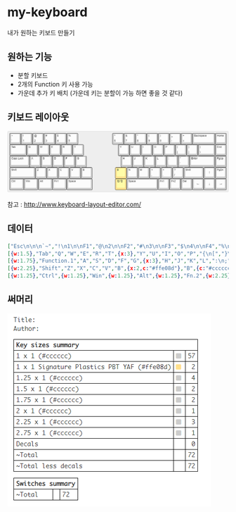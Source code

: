 # my-keyboard
내가 원하는 키보드 만들기

## 원하는 기능
- 분할 키보드
- 2개의 Function 키 사용 가능
- 가운데 추가 키 배치 (가운데 키는 분할이 가능 하면 좋을 것 같다)

## 키보드 레이아웃

![layout](https://github.com/gyuha/my-keyboard/blob/main/keylayout/keyboard-layout.png?raw=true)

참고 : http://www.keyboard-layout-editor.com/

## 데이터
```json
["Esc\n\n\n`~","!\n1\n\nF1","@\n2\n\nF2","#\n3\n\nF3","$\n4\n\nF4","%\n5\n\nF5",{x:3},"^\n6\n\nF6","&\n7\n\nF7","*\n8\n\nF8","(\n9\n\nF9",")\n0\n\nF10","_\n-\n\nF11","+\n=\n\nF12",{w:2},"Backspace","Home"],
[{w:1.5},"Tab","Q","W","E","R","T",{x:3},"Y","U","I","O","P","{\n[","}\n]",{w:1.5},"|\n\\","End"],
[{w:1.75},"Function.1","A","S","D","F","G",{x:3},"H","J","K","L",":\n;","\"\n'",{w:2.25},"Enter","PgUp"],
[{w:2.25},"Shift","Z","X","C","V","B",{x:2,c:"#ffe08d"},"B",{c:"#cccccc"},"N","M","<\n,",">\n.","?\n/",{w:1.75},"Shift",{a:7},"↑",{a:4},"PgDn"],
[{w:1.25},"Ctrl",{w:1.25},"Win",{w:1.25},"Alt",{w:1.25},"Fn.2",{w:2.25},"Space",{x:2,c:"#ffe08d"},"한/영",{c:"#cccccc",w:2.75},"Space","Alt","Fn.1","Del",{a:7},"←","↓","→"]
```

## 써머리
![요약](https://github.com/gyuha/my-keyboard/blob/main/keylayout/keylayout-summary.png?raw=true)

